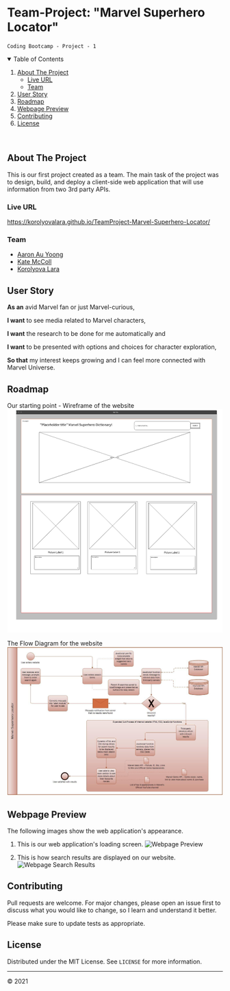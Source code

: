# Team-Project: "Marvel Superhero Locator"
    Coding Bootcamp - Project - 1

<details open="open">
  <summary>Table of Contents</summary>
  <ol>
    <li>
      <a href="#about-the-project">About The Project</a>
      <ul>
        <li><a href="#live-url">Live URL</a></li>
        <li><a href="#team">Team</a></li>
      </ul>
    </li>
    <li><a href="#user-story">User Story</a></li>
    <li><a href="#roadmap">Roadmap</a></li>
    <li><a href="#webpage-preview">Webpage Preview</a></li>
    <li><a href="#contributing">Contributing</a></li>
    <li><a href="#license">License</a></li>
  </ol>
</details>
<br>

## About The Project
This is our first project created as a team. 
The main task of the project was to design, build, and deploy a client-side web application that will use information from two 3rd party APIs.

### Live URL
https://korolyovalara.github.io/TeamProject-Marvel-Superhero-Locator/

### Team
* [Aaron Au Yoong](https://github.com/aaronauyoong)
* [Kate McColl](https://github.com/katemccoll)
* [Korolyova Lara](https://github.com/KorolyovaLara)

## User Story
**As an** avid Marvel fan or just Marvel-curious,

**I want** to see media related to Marvel characters,

**I want** the research to be done for me automatically and 

**I want** to be presented with options and choices for character exploration,

**So that** my interest keeps growing and I can feel more connected with Marvel Universe.

## Roadmap
Our starting point - Wireframe of the website
![Webpage Draft](./assets/images/websiteWireframe.png)

The Flow Diagram for the website
![Webpage Preview](./assets/images/websiteFlowDiagram.png)

## Webpage Preview
The following images show the web application's appearance. 

1. This is our web application's loading screen.
![Webpage Preview](./assets/images/websiteLoadingScreen.png)

2. This is how search results are displayed on our website. 
![Webpage Search Results](assets/images/websiteSearchResultsExample.png)


<!-- CONTRIBUTING -->
## Contributing
Pull requests are welcome. For major changes, please open an issue first to discuss what you would like to change, so I learn and understand it better.

Please make sure to update tests as appropriate.
<br>

<!-- LICENSE -->
## License
Distributed under the MIT License. See `LICENSE` for more information.

---
© 2021 
